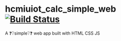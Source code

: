 # hcmiuiot_calc_simple_web [![Build Status](https://travis-ci.com/hcmiuiot/hcmiuiot_calc_simple_web.svg?branch=master)](https://travis-ci.com/hcmiuiot/hcmiuiot_calc_simple_web)
A ❓❔simple❔❓ web app built with HTML CSS JS
